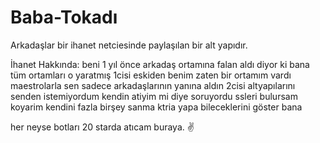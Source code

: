 # Baba-Tokadı

Arkadaşlar bir ihanet netciesinde paylaşılan bir alt yapıdır.

İhanet Hakkında: beni 1 yıl önce arkadaş ortamına falan aldı diyor ki bana tüm ortamları o yaratmış 1cisi eskiden benim zaten bir ortamım vardı maestrolarla
sen sadece arkadaşlarının yanına aldın 2cisi altyapılarını senden istemiyordum kendin atiyim mi diye soruyordu ssleri bulursam koyarim kendini fazla birşey sanma ktria yapa bileceklerini göster bana

her neyse botları 20 starda atıcam buraya. ✌️
